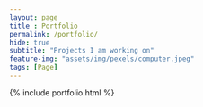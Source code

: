 ```yaml
--- 
layout: page
title : Portfolio 
permalink: /portfolio/
hide: true
subtitle: "Projects I am working on" 
feature-img: "assets/img/pexels/computer.jpeg"
tags: [Page]
---
```


{% include portfolio.html %}
